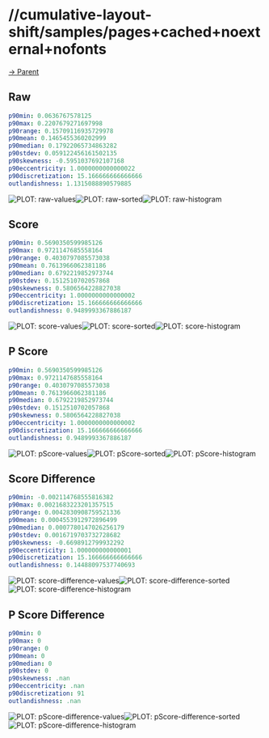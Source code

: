 
# //cumulative-layout-shift/samples/pages+cached+noexternal+nofonts

[→ Parent](../..)


## Raw


```yaml
p90min: 0.0636767578125
p90max: 0.2207679271697998
p90range: 0.15709116935729978
p90mean: 0.1465455360202999
p90median: 0.17922065734863282
p90stdev: 0.059122456161502135
p90skewness: -0.5951037692107168
p90eccentricity: 1.0000000000000022
p90discretization: 15.166666666666666
outlandishness: 1.1315088890579885

```

![PLOT: raw-values](./raw/values.svg)![PLOT: raw-sorted](./raw/sorted.svg)![PLOT: raw-histogram](./raw/histogram.svg)
## Score


```yaml
p90min: 0.5690350599985126
p90max: 0.9721147685558164
p90range: 0.4030797085573038
p90mean: 0.7613966062381186
p90median: 0.6792219852973744
p90stdev: 0.1512510702057868
p90skewness: 0.5806564228827038
p90eccentricity: 1.0000000000000002
p90discretization: 15.166666666666666
outlandishness: 0.9489993367886187

```

![PLOT: score-values](./score/values.svg)![PLOT: score-sorted](./score/sorted.svg)![PLOT: score-histogram](./score/histogram.svg)
## P Score


```yaml
p90min: 0.5690350599985126
p90max: 0.9721147685558164
p90range: 0.4030797085573038
p90mean: 0.7613966062381186
p90median: 0.6792219852973744
p90stdev: 0.1512510702057868
p90skewness: 0.5806564228827038
p90eccentricity: 1.0000000000000002
p90discretization: 15.166666666666666
outlandishness: 0.9489993367886187

```

![PLOT: pScore-values](./pScore/values.svg)![PLOT: pScore-sorted](./pScore/sorted.svg)![PLOT: pScore-histogram](./pScore/histogram.svg)
## Score Difference


```yaml
p90min: -0.002114768555816382
p90max: 0.0021683223201357515
p90range: 0.0042830908759521336
p90mean: 0.0004553912972896499
p90median: 0.0007780147026256179
p90stdev: 0.0016719703732728682
p90skewness: -0.6698912799932292
p90eccentricity: 1.000000000000001
p90discretization: 15.166666666666666
outlandishness: 0.14488097537740693

```

![PLOT: score-difference-values](./score-difference/values.svg)![PLOT: score-difference-sorted](./score-difference/sorted.svg)![PLOT: score-difference-histogram](./score-difference/histogram.svg)
## P Score Difference


```yaml
p90min: 0
p90max: 0
p90range: 0
p90mean: 0
p90median: 0
p90stdev: 0
p90skewness: .nan
p90eccentricity: .nan
p90discretization: 91
outlandishness: .nan

```

![PLOT: pScore-difference-values](./pScore-difference/values.svg)![PLOT: pScore-difference-sorted](./pScore-difference/sorted.svg)![PLOT: pScore-difference-histogram](./pScore-difference/histogram.svg)